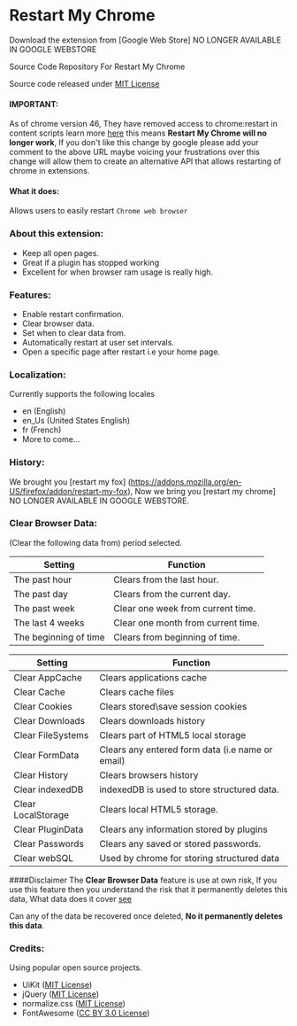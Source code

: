 Restart My Chrome
========

Download the extension from [Google Web Store] NO LONGER AVAILABLE IN GOOGLE WEBSTORE

Source Code Repository For Restart My Chrome

Source code released under [MIT License](http://opensource.org/licenses/MIT)


#### IMPORTANT: 
As of chrome version 46, They have removed access to chrome:restart in content scripts 
learn more [here](https://goo.gl/deTVT2) this means __Restart My Chrome will no longer work__, 
If you don't like this change by google please add your comment to the above URL maybe 
voicing your frustrations over this change will allow them to create an alternative API that 
allows restarting of chrome in extensions.


#### What it does: 
Allows users to easily restart `Chrome web browser`

### About this extension:

- Keep all open pages.
- Great if a plugin has stopped working
- Excellent for when browser ram usage is really high.

### Features:
- Enable restart confirmation.
- Clear browser data.
- Set when to clear data from.
- Automatically restart at user set intervals.
- Open a specific page after restart i.e your home page.

### Localization:
Currently supports the following locales
- en (English)
- en_Us (United States English)
- fr (French)
- More to come...

### History:
We brought you [restart my fox] (https://addons.mozilla.org/en-US/firefox/addon/restart-my-fox), Now we bring you [restart my chrome] NO LONGER AVAILABLE IN GOOGLE WEBSTORE.

### Clear Browser Data:

(Clear the following data from) period selected.

| Setting | Function |
------------- | -------------
The past hour | Clears from the last hour.
The past day | Clears from the current day.
The past week | Clear one week from current time.
The last 4 weeks | Clear one month from current time.
The beginning of time | Clears from beginning of time.


| Setting | Function |
------------- | -------------
Clear AppCache | Clears applications cache
Clear Cache | Clears cache files
Clear Cookies | Clears stored\save session cookies
Clear Downloads | Clears downloads history
Clear FileSystems | Clears part of HTML5 local storage
Clear FormData | Clears any entered form data (i.e name or email)
Clear History | Clears browsers history 
Clear indexedDB | indexedDB is used to store structured data.
Clear LocalStorage | Clears local HTML5 storage.
Clear PluginData | Clears any information stored by plugins
Clear Passwords | Clears any saved or stored passwords.
Clear webSQL | Used by chrome for storing structured data

####Disclaimer
The __Clear Browser Data__ feature is use at own risk, If you use this feature then you understand
the risk that it permanently deletes this data, What data does it cover [see](#clear-browser-data)

Can any of the data be recovered once deleted, __No it permanently deletes this data__.

### Credits:
Using popular open source projects.
* UiKit ([MIT License](http://opensource.org/licenses/MIT))
* jQuery ([MIT License](http://opensource.org/licenses/MIT))
* normalize.css ([MIT License](http://opensource.org/licenses/MIT))
* FontAwesome ([CC BY 3.0 License](http://creativecommons.org/licenses/by/3.0/))